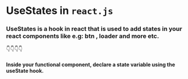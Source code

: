 
# UseStates in `react.js`
### UseStates is a hook in react that is used to add states in your react components like e.g: btn , loader and more etc.
👇👇👇👇
#### Inside your functional component, declare a state variable using the useState hook.
